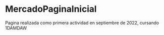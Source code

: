 # MercadoPaginaInicial
Pagina realizada como primera actividad en septiembre de 2022, cursando 1DAMDAW
